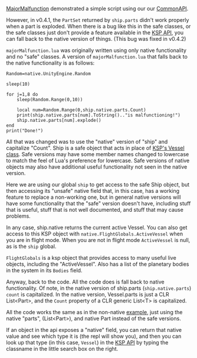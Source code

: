 [MajorMalfunction](MajorMalfunction.md) demonstrated a simple script using our our [CommonAPI](../RedOnion.KSP/API/Globals.md).

However, in v0.4.1, the `PartSet` returned by `ship.parts` didn't work properly when a part is exploded. When there is a bug like this in the safe classes, or the safe classes just don't provide a feature available in the [KSP API](https://kerbalspaceprogram.com/api/annotated.html), you can fall back to the native version of things. (This bug was fixed in v0.4.2)

`majorMalfunction.lua` was originally written using only native functionality and no "safe" classes. A version of `majorMalfunction.lua` that falls back to the native functionality is as follows:

```
Random=native.UnityEngine.Random

sleep(10)

for j=1,8 do
    sleep(Random.Range(0,10))
    
    local num=Random.Range(0,ship.native.parts.Count)
    print(ship.native.parts[num].ToString().."is malfunctioning!")
    ship.native.parts[num].explode()
end
print("Done!")
```

All that was changed was to use the "native" version of "ship" and capitalize "Count". Ship is a safe object that acts in place of [KSP's Vessel class](https://kerbalspaceprogram.com/api/class_vessel.html). Safe versions may have some member names changed to lowercase to match the feel of Lua's preference for lowercase. Safe versions of native objects may also have additional useful functionality not seen in the native version.

Here we are using our global `ship` to get access to the safe Ship object, but then accessing its "unsafe" native field that, in this case, has a working feature to replace a non-working one, but in general native versions will have some functionality that the "safe" version doesn't have, including stuff that is useful, stuff that is not well documented, and stuff that may cause problems.

In any case, ship.native returns the current active Vessel. You can also get access to this KSP object with
`native.FlightGlobals.ActiveVessel` when you are in flight mode. When you are not in flight mode `ActiveVessel` is null, as is the `ship` global.

`FlightGlobals` is a ksp object that provides access to many useful live objects, including the "ActiveVessel". Also has a list of the planetary bodies in the system in its `Bodies` field.

Anyway, back to the code. All the code does is fall back to native functionality. Of note, in the native version of ship.parts (`ship.native.parts`) `count` is capitalized. In the native version, Vessel.parts is just a CLR List\<Part\>, and the `Count` property of a CLR generic List\<T\> is capitalized.

All the code works the same as in the non-native [example](MajorMalfunction.md), just using the native "parts", (List\<Part\>), and native Part instead of the safe versions.

If an object in the api exposes a "native" field, you can return that native value and see which type it is (the repl will show you), and then you can look up that type (in this case, `Vessel`) in the [KSP API](https://kerbalspaceprogram.com/api/index.html) by typing the classname in the little search box on the right.